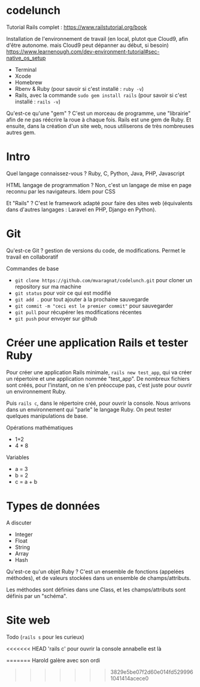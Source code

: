 # codelunch

Tutorial Rails complet : https://www.railstutorial.org/book

Installation de l'environnement de travail (en local, plutot que Cloud9, afin d'être autonome. mais Cloud9 peut dépanner au début, si besoin) https://www.learnenough.com/dev-environment-tutorial#sec-native_os_setup
- Terminal
- Xcode
- Homebrew
- Rbenv & Ruby (pour savoir si c'est installé : `ruby -v`)
- Rails, avec la commande `sudo gem install rails` (pour savoir si c'est installé : `rails -v`)

Qu'est-ce qu'une "gem" ? C'est un morceau de programme, une "librairie" afin de ne pas réécrire la roue à chaque fois. Rails est une gem de Ruby. Et ensuite, dans la création d'un site web, nous utiliserons de très nombreuses autres gem.

# Intro

Quel langage connaissez-vous ? Ruby, C, Python, Java, PHP, Javascript

HTML langage de programmation ? Non, c'est un langage de mise en page reconnu par les navigateurs. Idem pour CSS

Et "Rails" ? C'est le framework adapté pour faire des sites web (équivalents dans d'autres langages : Laravel en PHP, Django en Python).

# Git
Qu'est-ce Git ? gestion de versions du code, de modifications. Permet le travail en collaboratif

Commandes de base
- `git clone https://github.com/mvaragnat/codelunch.git` pour cloner un repository sur ma machine
- `git status` pour voir ce qui est modifié
- `git add .` pour tout ajouter à la prochaine sauvegarde
- `git commit -m "ceci est le premier commit"` pour sauvegarder
- `git pull` pour récupérer les modifications récentes
- `git push` pour envoyer sur github

# Créer une application Rails et tester Ruby

Pour créer une application Rails minimale, `rails new test_app`, qui va créer un répertoire et une application nommée "test_app". De nombreux fichiers sont créés, pour l'instant, on ne s'en préoccupe pas, c'est juste pour ouvrir un environnement Ruby.

Puis `rails c`, dans le répertoire créé, pour ouvrir la console. Nous arrivons dans un environnement qui "parle" le langage Ruby. On peut tester quelques manipulations de base.

Opérations mathématiques
- 1+2
- 4 * 8

Variables
- a = 3
- b = 2
- c = a + b

# Types de données

A discuter
- Integer
- Float
- String
- Array
- Hash

Qu'est-ce qu'un objet Ruby ? C'est un ensemble de fonctions (appelées méthodes), et de valeurs stockées dans un ensemble de champs/attributs.

Les méthodes sont définies dans une Class, et les champs/attributs sont définis par un "schéma".

# Site web
Todo (`rails s` pour les curieux)

<<<<<<< HEAD
'rails c' pour ouvrir la console
annabelle est là



=======
Harold galère avec son ordi
>>>>>>> 3829e5be07f2d60e014fd5299961041414acece0
